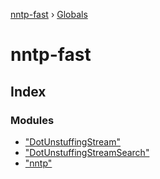 [nntp-fast](README.md) › [Globals](globals.md)

# nntp-fast

## Index

### Modules

* ["DotUnstuffingStream"](modules/_dotunstuffingstream_.md)
* ["DotUnstuffingStreamSearch"](modules/_dotunstuffingstreamsearch_.md)
* ["nntp"](modules/_nntp_.md)
